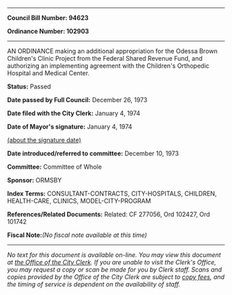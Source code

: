 

********

**Council Bill Number: 94623**
   
**Ordinance Number: 102903**
********

 AN ORDINANCE making an additional appropriation for the Odessa Brown Children's Clinic Project from the Federal Shared Revenue Fund, and authorizing an implementing agreement with the Children's Orthopedic Hospital and Medical Center.

**Status:** Passed
   
**Date passed by Full Council:** December 26, 1973
   
**Date filed with the City Clerk:** January 4, 1974
   
**Date of Mayor's signature:** January 4, 1974
   
[(about the signature date)](/~public/approvaldate.htm)
   
   
   
**Date introduced/referred to committee:** December 10, 1973
   
**Committee:** Committee of Whole
   
**Sponsor:** ORMSBY
   
   
**Index Terms:** CONSULTANT-CONTRACTS, CITY-HOSPITALS, CHILDREN, HEALTH-CARE, CLINICS, MODEL-CITY-PROGRAM

**References/Related Documents:** Related: CF 277056, Ord 102427, Ord 101742

**Fiscal Note:**_(No fiscal note available at this time)_
********

_No text for this document is available on-line. You may view this document at [the Office of the City Clerk](http://www.seattle.gov/leg/clerk/contactUs.htm). If you are unable to visit the Clerk's Office, you may request a copy or scan be made for you by Clerk staff. Scans and copies provided by the Office of the City Clerk are subject to [copy fees](http://clerk.seattle.gov/~public/clerkfees.htm), and the timing of service is dependent on the availability of staff._

